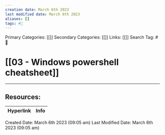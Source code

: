 ```yaml
---
creation date: March 6th 2023
last modified date: March 6th 2023
aliases: []
tags: #📖
---
```


Primary Categories: [[]] 
Secondary Categories: [[]] 
Links: [[]] 
Search Tag: #📖  

# [[03 - Windows powershell cheatsheet]]  



___

## Resources:

| Hyperlink | Info |
| --------- | ---- |


Created Date: March 6th 2023 (09:05 am) 
Last Modified Date: March 6th 2023 (09:05 am)

